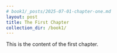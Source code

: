 ```yaml
---
# book1/_posts/2025-07-01-chapter-one.md
layout: post
title: The First Chapter
collection_dir: /book1/
---
```

This is the content of the first chapter.
